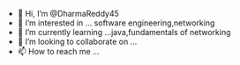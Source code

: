 - 👋 Hi, I’m @DharmaReddy45
- 👀 I’m interested in ... software engineering,networking
- 🌱 I’m currently learning ...java,fundamentals of networking
- 💞️ I’m looking to collaborate on ...
- 📫 How to reach me ...

<!---
DharmaReddy45/DharmaReddy45 is a ✨ special ✨ repository because its `README.md` (this file) appears on your GitHub profile.
You can click the Preview link to take a look at your changes.
--->
